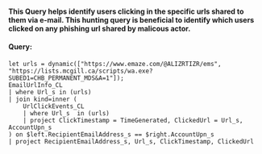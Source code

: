 #### This Query helps identify users clicking in the specific urls shared to them via e-mail. This hunting query is beneficial to identify which users clicked on any phishing url shared by malicous actor.
#### Query:
```KQL
let urls = dynamic(["https://www.emaze.com/@ALIZRTIZR/ems", "https://lists.mcgill.ca/scripts/wa.exe?SUBED1=CHB_PERMANENT_MDS&A=1"]);
EmailUrlInfo_CL
| where Url_s in (urls)
| join kind=inner (
    UrlClickEvents_CL
    | where Url_s  in (urls)
    | project ClickTimestamp = TimeGenerated, ClickedUrl = Url_s, AccountUpn_s
) on $left.RecipientEmailAddress_s == $right.AccountUpn_s
| project RecipientEmailAddress_s, Url_s, ClickTimestamp, ClickedUrl
```
